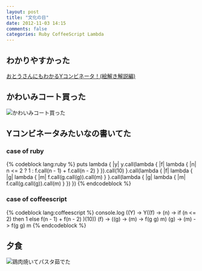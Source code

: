 ```yaml
---
layout: post
title: "文化の日"
date: 2012-11-03 14:15
comments: false
categories: Ruby CoffeeScript Lambda
---
```


## わかりやすかった  
[おとうさんにもわかるYコンビネータ！(絵解き解説編)](http://d.hatena.ne.jp/r-west/20090417/1239972722)  

## かわいみコート買った
![かわいみコート買った](http://dl.dropbox.com/u/54255753/blog/201211/1351951130405-1.jpg)  

## Yコンビネータみたいなの書いてた  

### case of ruby

{% codeblock lang:ruby %}
puts lambda { |y|
  y.call(lambda { |f|
    lambda { |n|
      n <= 2 ? 1 : f.call(n - 1) + f.call(n - 2)
    }
  }).call(10)
}.call(lambda { |f|
  lambda { |g|
    lambda { |m|
      f.call(g.call(g)).call(m)
    }
  }.call(lambda { |g|
    lambda { |m|
      f.call(g.call(g)).call(m)
    }
  })
})
{% endcodeblock %}

### case of coffeescript

{% codeblock lang:coffeescript %}
console.log ((Y) -> Y((f) -> (n) -> if (n <= 2) then 1 else f(n - 1) + f(n - 2)
)(10)) (f) -> ((g) -> (m) -> f(g g) m) (g) -> (m) -> f(g g) m
{% endcodeblock %}

## 夕食
![鶏肉焼いてパスタ茹でた](http://dl.dropbox.com/u/54255753/blog/201211/1351934736127.jpg)  
